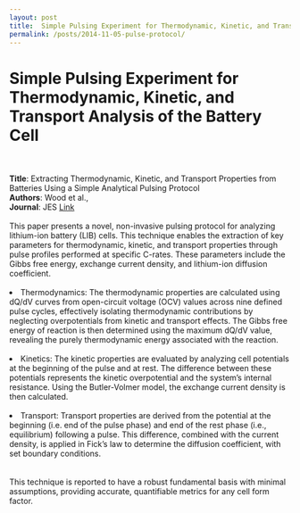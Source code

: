 ```yaml
---
layout: post
title:  Simple Pulsing Experiment for Thermodynamic, Kinetic, and Transport Analysis of the Battery Cell
permalink: /posts/2014-11-05-pulse-protocol/
---
```


<h1>Simple Pulsing Experiment for Thermodynamic, Kinetic, and Transport Analysis of the Battery Cell</h1>
<br><br>
<b>Title</b>: Extracting Thermodynamic, Kinetic, and Transport Properties from Batteries Using a Simple Analytical Pulsing Protocol 
<br>
<b>Authors</b>: Wood et al., 
<br>
<b>Journal</b>: JES <a href="https://iopscience.iop.org/article/10.1149/1945-7111/ad6481">Link</a>
<br><br>
This paper presents a novel, non-invasive pulsing protocol for analyzing lithium-ion battery (LIB) cells. This technique enables the extraction of key parameters for thermodynamic, kinetic, and transport properties through pulse profiles performed at specific C-rates. These parameters include the Gibbs free energy, exchange current density, and lithium-ion diffusion coefficient.
<br><br>
<li> Thermodynamics: The thermodynamic properties are calculated using dQ/dV curves from open-circuit voltage (OCV) values across nine defined pulse cycles, effectively isolating thermodynamic contributions by neglecting overpotentials from kinetic and transport effects. The Gibbs free energy of reaction is then determined using the maximum dQ/dV value, revealing the purely thermodynamic energy associated with the reaction. </li>
<br>
<li> Kinetics: The kinetic properties are evaluated by analyzing cell potentials at the beginning of the pulse and at rest. The difference between these potentials represents the kinetic overpotential and the system’s internal resistance. Using the Butler-Volmer model, the exchange current density is then calculated. </li>
<br>
<li> Transport: Transport properties are derived from the potential at the beginning (i.e. end of the pulse phase) and end of the rest phase (i.e., equilibrium) following a pulse. This difference, combined with the current density, is applied in Fick’s law to determine the diffusion coefficient, with set boundary conditions. </li>
<br><br>
This technique is reported to have a robust fundamental basis with minimal assumptions, providing accurate, quantifiable metrics for any cell form factor.<br>

